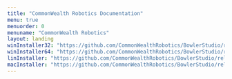 ```yaml
---
title: "CommonWealth Robotics Documentation"
menu: true
menuorder: 0
menuname: "CommonWealth Robotics"
layout: landing
winInstaller32: "https://github.com/CommonWealthRobotics/BowlerStudio/releases/download/0.23.1/Windows-32-BowlerStudio-0.23.1.exe"
winInstaller64: "https://github.com/CommonWealthRobotics/BowlerStudio/releases/download/0.23.1/Windows-64-BowlerStudio-0.23.1.exe"
linInstaller: "https://github.com/CommonWealthRobotics/BowlerStudio/releases/download/0.23.1/Ubuntu-BowlerStudio-0.23.1.deb"
macInstaller: "https://github.com/CommonWealthRobotics/BowlerStudio/releases/download/0.23.1/MacOSX-BowlerStudio-0.23.1.zip"
---
```



